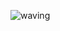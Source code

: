 ![waving](https://capsule-render.vercel.app/api?type=waving&height=200&text=Ahyoung&fontAlign=80&fontAlignY=40&color=gradient)
